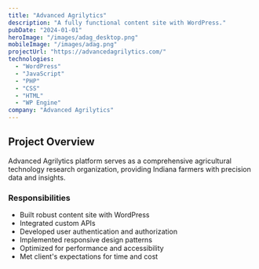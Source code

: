 ```yaml
---
title: "Advanced Agrilytics"
description: "A fully functional content site with WordPress."
pubDate: "2024-01-01"
heroImage: "/images/adag_desktop.png"
mobileImage: "/images/adag.png"
projectUrl: "https://advancedagrilytics.com/"
technologies: 
  - "WordPress"
  - "JavaScript"
  - "PHP"
  - "CSS"
  - "HTML"
  - "WP Engine"
company: "Advanced Agrilytics"
---
```


## Project Overview

Advanced Agrilytics platform serves as a comprehensive agricultural technology research organization, providing Indiana farmers with precision data and insights.

### Responsibilities

- Built robust content site with WordPress
- Integrated custom APIs
- Developed user authentication and authorization
- Implemented responsive design patterns
- Optimized for performance and accessibility
- Met client's expectations for time and cost
